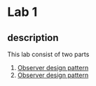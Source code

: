 # Lab 1

##  description

This lab consist of two parts

1. [Observer design pattern](/src/Lab2/Observer)
2. [Observer design pattern](/src/Lab1/Singelton)
